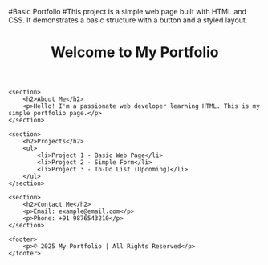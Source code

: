 #Basic Portfolio
#This project is a simple web page built with HTML and CSS. It demonstrates a basic structure with a button and a styled layout.
<!DOCTYPE html>
<html lang="en">
<head>
    <meta charset="UTF-8">
    <meta name="viewport" content="width=device-width, initial-scale=1.0">
    <title>My Portfolio</title>
</head>
<body>
    <header>
        <h1>Welcome to My Portfolio</h1>
    </header>

    <section>
        <h2>About Me</h2>
        <p>Hello! I'm a passionate web developer learning HTML. This is my simple portfolio page.</p>
    </section>

    <section>
        <h2>Projects</h2>
        <ul>
            <li>Project 1 - Basic Web Page</li>
            <li>Project 2 - Simple Form</li>
            <li>Project 3 - To-Do List (Upcoming)</li>
        </ul>
    </section>

    <section>
        <h2>Contact Me</h2>
        <p>Email: example@email.com</p>
        <p>Phone: +91 9876543210</p>
    </section>

    <footer>
        <p>© 2025 My Portfolio | All Rights Reserved</p>
    </footer>
</body>
</html>





        
